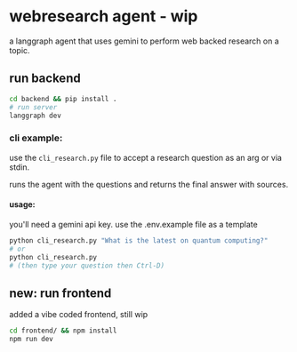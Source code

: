 # webresearch agent - wip

a langgraph agent that uses gemini to perform web backed research on a topic.

## run backend
~~~sh
cd backend && pip install .
# run server
langgraph dev
~~~

### cli example:
use the `cli_research.py` file to accept a research question as an arg or via stdin. 

runs the agent with the questions and returns the final answer with sources.

#### usage:

you'll need a gemini api key. use the .env.example file as a template

~~~sh
python cli_research.py "What is the latest on quantum computing?"
# or
python cli_research.py
# (then type your question then Ctrl-D)
~~~

## new: run frontend
added a vibe coded frontend, still wip
~~~sh
cd frontend/ && npm install
npm run dev
~~~
